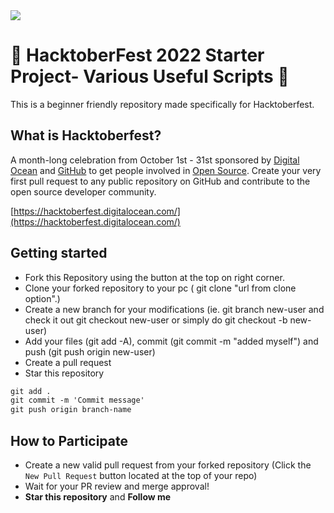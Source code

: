 <img src="https://hacktoberfest.com/_next/static/media/opengraph.da6e44c0.png">

# 🎃 HacktoberFest 2022 Starter Project- Various Useful Scripts 🎃

This is a beginner friendly repository made specifically for Hacktoberfest.

## What is Hacktoberfest?

A month-long celebration from October 1st - 31st sponsored by [Digital Ocean](https://hacktoberfest.digitalocean.com/) and [GitHub](https://github.com/blog/2433-celebrate-open-source-this-october-with-hacktoberfest) to get people involved in [Open Source](https://github.com/open-source). Create your very first pull request to any public repository on GitHub and contribute to the open source developer community.

[https://hacktoberfest.digitalocean.com/](https://hacktoberfest.digitalocean.com/)

## Getting started

- Fork this Repository using the button at the top on right corner.
- Clone your forked repository to your pc ( git clone "url from clone option".)
- Create a new branch for your modifications (ie. git branch new-user and check it out git checkout new-user or simply do git checkout -b new-user)
- Add your files (git add -A), commit (git commit -m "added myself") and push (git push origin new-user)
- Create a pull request
- Star this repository

```markdown
git add .
git commit -m 'Commit message'
git push origin branch-name
```

## How to Participate

- Create a new valid pull request from your forked repository (Click the `New Pull Request` button located at the top of your repo)
- Wait for your PR review and merge approval!
- **Star this repository** and **Follow me**
